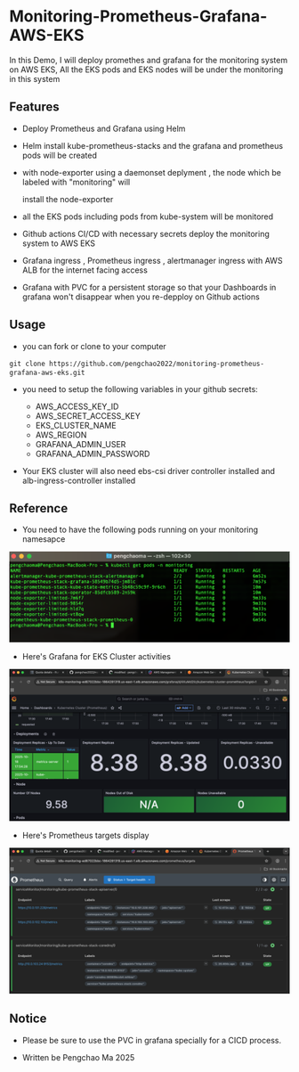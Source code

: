 # Monitoring-Prometheus-Grafana-AWS-EKS

In this Demo, I will deploy promethes and grafana for the monitoring system on AWS EKS, All the EKS pods and EKS nodes will be under the monitoring in this system

## Features

- Deploy Prometheus and Grafana using Helm

- Helm install kube-prometheus-stacks and the grafana and prometheus pods will be created

- with node-exporter using a daemonset deplyment , the node which be labeled with "monitoring" will 

  install the node-exporter

- all the EKS pods including pods from kube-system will be monitored

- Github actions CI/CD with necessary secrets deploy the monitoring system to AWS EKS 

- Grafana ingress , Prometheus ingress , alertmanager ingress with AWS ALB for the internet facing access

- Grafana with PVC for a persistent storage so that your Dashboards in grafana won't disappear when you re-depploy on Github actions

## Usage

- you can fork or clone to your computer

```shell
git clone https://github.com/pengchao2022/monitoring-prometheus-grafana-aws-eks.git 

```

- you need to setup the following variables in your github secrets:

    - AWS_ACCESS_KEY_ID
    - AWS_SECRET_ACCESS_KEY
    - EKS_CLUSTER_NAME
    - AWS_REGION
    - GRAFANA_ADMIN_USER
    - GRAFANA_ADMIN_PASSWORD

- Your EKS cluster will also need ebs-csi driver controller installed and alb-ingress-controller installed

## Reference

- You need to have the following pods running on your monitoring namesapce

![Pod截图](./eks_monitoring_pods.png)

- Here's Grafana for EKS Cluster activities


![Pod截图](grafana.jpg)

- Here's Prometheus targets display

![Pod截图](./Prometheus.png)


## Notice

- Please be sure to use the PVC in grafana specially for a CICD process.

- Written be Pengchao Ma 2025